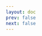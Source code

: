 ```yaml
---
layout: doc
prev: false
next: false
---
```


<CustomItemBox :item="{
  name: '全新的良民证',
  icon: '/wiki/item/letter_c.png',
  type: '信件',
  description: '',
  params: {
    stack: 1,
    durability: -1 
  },
  obtain: {
    found: [],
    npc: [],
    shop: [],
    gardening: []
  }
}" />
